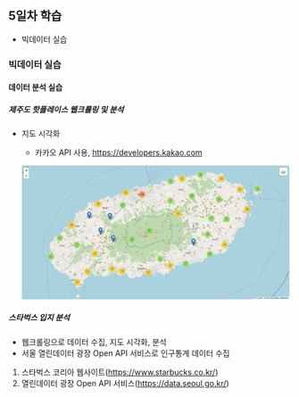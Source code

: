 ## 5일차 학습
- 빅데이터 실습

### 빅데이터 실습
#### 데이터 분석 실습

##### 제주도 핫플레이스 웹크롤링 및 분석
- 지도 시각화
    - 카카오 API 사용, https://developers.kakao.com 

    ![마커클러스터](https://raw.githubusercontent.com/hugoMGSung/bigdata-analysis-2024/main/images/ba009.png)

##### 스타벅스 입지 분석
- 웹크롤링으로 데이터 수집, 지도 시각화, 분석
- 서울 열린데이터 광장 Open API 서비스로 인구통계 데이터 수집

1. 스타벅스 코리아 웹사이트(https://www.starbucks.co.kr/)
2. 열린데이터 광장 Open API 서비스(https://data.seoul.go.kr/)
